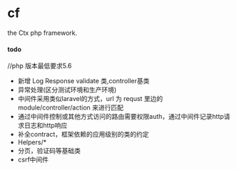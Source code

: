 # cf
the Ctx php framework.

#### todo

//php 版本最低要求5.6
* 新增 Log Response validate 类,controller基类
* 异常处理(区分测试环境和生产环境)
* 中间件采用类似laravel的方式，url 为 requst 里边的 module/controller/action 来进行匹配
* 通过中间件控制或其他方式访问的路由需要权限auth，通过中间件记录http请求日志和http响应
* 补全contract，框架依赖的应用级别的类的约定
* Helpers/*
* 分页，验证码等基础类
* csrf中间件


